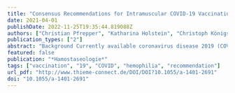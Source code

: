 ```yaml
---
title: "Consensus Recommendations for Intramuscular COVID-19 Vaccination in Patients with Hemophilia"
date: 2021-04-01
publishDate: 2022-11-25T19:35:44.819088Z
authors: ["Christian Pfrepper", "Katharina Holstein", "Christoph Königs", "Christine Heller", "Manuela Krause", "Martin Olivieri", "Christoph Bidlingmaier", "Michael Sigl-Kraetzig", "Jörg Wendisch", "Susan Halimeh", "Silvia Horneff", "Heinrich Richter", "Ivonne Wieland", "Robert Klamroth", "Johannes Oldenburg", "Andreas Tiede", "Austrian On Behalf of the Hemophilia Board of the German"]
publication_types: ["2"]
abstract: "Background Currently available coronavirus disease 2019 (COVID-19) vaccines are approved for intramuscular injection and efficacy may not be ensured when given subcutaneously. For years, subcutaneous vaccination was recommended in patients with hemophilia to avoid intramuscular bleeds. Therefore, recommendations for the application of COVID-19 vaccines are needed.  Methods The Delphi methodology was used to develop consensus recommendations. An initial list of recommendations was prepared by a steering committee and evaluated by 39 hemophilia experts. Consensus was defined as ≥75% agreement and strong consensus as ≥95% agreement, and agreement as a score ≥7 on a scale of 1 to 9. After four rounds, a final list of statements was compiled.  Recommendations Consensus was achieved that COVID-19 vaccines licensed only for intramuscular injection should be administered intramuscularly in hemophilia patients. Prophylactic factor replacement, given on the day of vaccination with a maximum interval between prophylaxis and vaccination of 24 hours (factor VIII and conventional factor IX concentrates) or 48 hours (half-life extended factor IX), should be provided in patients with moderate or severe hemophilia. Strong consensus was achieved that patients with mild hemophilia and residual factor activity greater than 10% with mild bleeding phenotype or patients on emicizumab usually do not need factor replacement before vaccination. Swelling, erythema, and hyperthermia after vaccination are not always signs of bleeding but should prompt consultation of a hemophilia care center. In case of injection-site hematoma, patients should receive replacement therapy until symptoms disappear.  Conclusions Consensus was achieved on recommendations for intramuscular COVID-19 vaccination after replacement therapy for hemophilia patients depending on disease severity."
featured: false
publication: "*Hamostaseologie*"
tags: ["vaccination", "19", "COVID", "hemophilia", "recommendation"]
url_pdf: "http://www.thieme-connect.de/DOI/DOI?10.1055/a-1401-2691"
doi: "10.1055/a-1401-2691"
---
```


